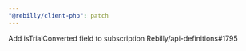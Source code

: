 ```yaml
---
"@rebilly/client-php": patch
---
```


Add isTrialConverted field to subscription Rebilly/api-definitions#1795
